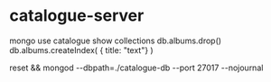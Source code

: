 # catalogue-server

mongo
use catalogue
show collections
db.albums.drop()
db.albums.createIndex( { title: "text"} )

reset && mongod --dbpath=./catalogue-db --port 27017 --nojournal

